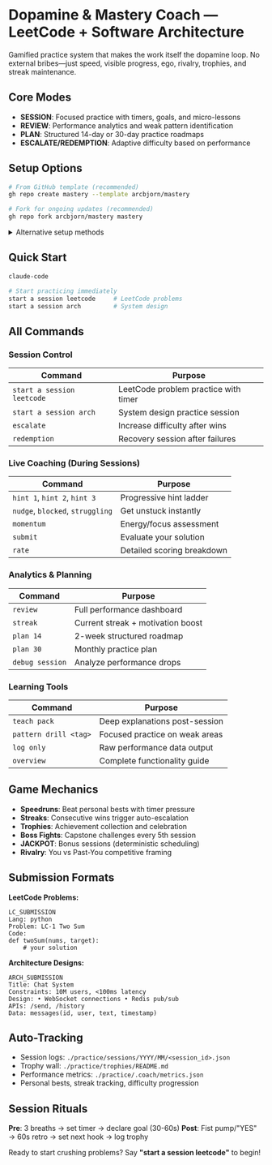 # Dopamine & Mastery Coach — LeetCode + Software Architecture

Gamified practice system that makes the work itself the dopamine loop. No external bribes—just speed, visible progress, ego, rivalry, trophies, and streak maintenance.

## Core Modes
- **SESSION**: Focused practice with timers, goals, and micro-lessons
- **REVIEW**: Performance analytics and weak pattern identification
- **PLAN**: Structured 14-day or 30-day practice roadmaps
- **ESCALATE/REDEMPTION**: Adaptive difficulty based on performance

## Setup Options
```bash
# From GitHub template (recommended)
gh repo create mastery --template arcbjorn/mastery

# Fork for ongoing updates (recommended)
gh repo fork arcbjorn/mastery mastery
```

<details>
<summary>Alternative setup methods</summary>

```bash
# Using degit (needs npm globally)
npx degit arcbjorn/mastery mastery

# Traditional clone
git clone <repo-url> && cd mastery

# Sync template changes to existing project
git remote add template https://github.com/arcbjorn/mastery
git fetch template
git merge template/master
```
</details>

## Quick Start
```bash
claude-code

# Start practicing immediately
start a session leetcode     # LeetCode problems
start a session arch         # System design
```

## All Commands

### Session Control
| Command | Purpose |
|---------|---------|
| `start a session leetcode` | LeetCode problem practice with timer |
| `start a session arch` | System design practice session |
| `escalate` | Increase difficulty after wins |
| `redemption` | Recovery session after failures |

### Live Coaching (During Sessions)
| Command | Purpose |
|---------|---------|
| `hint 1`, `hint 2`, `hint 3` | Progressive hint ladder |
| `nudge`, `blocked`, `struggling` | Get unstuck instantly |
| `momentum` | Energy/focus assessment |
| `submit` | Evaluate your solution |
| `rate` | Detailed scoring breakdown |

### Analytics & Planning
| Command | Purpose |
|---------|---------|
| `review` | Full performance dashboard |
| `streak` | Current streak + motivation boost |
| `plan 14` | 2-week structured roadmap |
| `plan 30` | Monthly practice plan |
| `debug session` | Analyze performance drops |

### Learning Tools
| Command | Purpose |
|---------|---------|
| `teach pack` | Deep explanations post-session |
| `pattern drill <tag>` | Focused practice on weak areas |
| `log only` | Raw performance data output |
| `overview` | Complete functionality guide |

## Game Mechanics
- **Speedruns**: Beat personal bests with timer pressure
- **Streaks**: Consecutive wins trigger auto-escalation
- **Trophies**: Achievement collection and celebration
- **Boss Fights**: Capstone challenges every 5th session
- **JACKPOT**: Bonus sessions (deterministic scheduling)
- **Rivalry**: You vs Past-You competitive framing

## Submission Formats
**LeetCode Problems:**
```
LC_SUBMISSION
Lang: python
Problem: LC-1 Two Sum
Code:
def twoSum(nums, target):
    # your solution
```

**Architecture Designs:**
```
ARCH_SUBMISSION
Title: Chat System
Constraints: 10M users, <100ms latency
Design: • WebSocket connections • Redis pub/sub
APIs: /send, /history
Data: messages(id, user, text, timestamp)
```

## Auto-Tracking
- Session logs: `./practice/sessions/YYYY/MM/<session_id>.json`
- Trophy wall: `./practice/trophies/README.md`
- Performance metrics: `./practice/.coach/metrics.json`
- Personal bests, streak tracking, difficulty progression

## Session Rituals
**Pre**: 3 breaths → set timer → declare goal (30-60s)
**Post**: Fist pump/"YES" → 60s retro → set next hook → log trophy

Ready to start crushing problems? Say **"start a session leetcode"** to begin!
